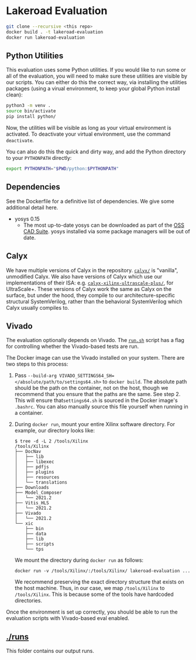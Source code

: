 # Lakeroad Evaluation

```sh
git clone --recursive <this repo>
docker build . -t lakeroad-evaluation
docker run lakeroad-evaluation
```

## Python Utilities

This evaluation uses some Python utilities.
If you would like to run some or all of the evaluation,
  you will need to make sure
  these utilities are visible
  by our scripts.
You can either do this the correct way,
  via installing the utilities packages
  (using a virual environment, to keep your global Python install clean):

```sh
python3 -m venv .
source bin/activate
pip install python/
```

Now, the utilities will be visible
  as long as your virtual environment
  is activated.
To deactivate your virtual environment,
  use the command `deactivate`.

You can also do this the quick and dirty way,
  and add the Python directory to your `PYTHONPATH` directly:

```sh
export PYTHONPATH="$PWD/python:$PYTHONPATH"
```

## Dependencies

See the Dockerfile for a definitive list of dependencies. We give some additional detail here.

- yosys 0.15
  - The most up-to-date yosys can be downloaded as part of the [OSS CAD Suite](https://github.com/YosysHQ/oss-cad-suite-build/releases).
    yosys installed via some package managers will be out of date.

## Calyx

We have multiple versions of Calyx in the repository.
[`calyx/`](./calyx/) is "vanilla", unmodified Calyx.
We also have versions of Calyx which use our implementations of their ISA:
  e.g.
  [`calyx-xilinx-ultrascale-plus/`](./calyx-xilinx-ultrascale-plus/), for UltraScale+.
These versions of Calyx
  work the same as Calyx on the surface,
  but under the hood,
  they compile to our architecture-specific
  structural SystemVerilog,
  rather than the behavioral SystemVerilog
  which Calyx usually compiles to.

## Vivado

The evaluation optionally depends
  on Vivado.
The [`run.sh`](/run.sh) script
  has a flag for controlling whether
  the Vivado-based tests are run.

The Docker image can use the Vivado installed on your system.
There are two steps to this process:

1. Pass `--build-arg VIVADO_SETTINGS64_SH=</absolute/path/to/settings64.sh>`
    to `docker build`.
    The absolute path should be the path on the container,
      not on the host, though we recommend that you ensure
      that the paths are the same. See step 2.
    This will ensure that`settings64.sh` is sourced in the Docker image's `.bashrc`.
    You can also manually source this file yourself when running in a container.
2. During `docker run`, mount your entire Xilinx software directory. For example, our
    directory looks like:

    ```raw
    $ tree -d -L 2 /tools/Xilinx
    /tools/Xilinx
    ├── DocNav
    │   ├── lib
    │   ├── libexec
    │   ├── pdfjs
    │   ├── plugins
    │   ├── resources
    │   └── translations
    ├── Downloads
    ├── Model_Composer
    │   └── 2021.2
    ├── Vitis_HLS
    │   └── 2021.2
    ├── Vivado
    │   └── 2021.2
    └── xic
        ├── bin
        ├── data
        ├── lib
        ├── scripts
        └── tps
    ```

    We mount the directory during `docker run` as follows:

    ```shell
    docker run -v /tools/Xilinx/:/tools/Xilinx/ lakeroad-evaluation ...
    ```

    We recommend preserving the exact directory structure that exists on the host machine.
    Thus, in our case, we map `/tools/Xilinx` to `/tools/Xilinx`.
    This is because some of the tools have hardcoded directories.

Once the environment is set up correctly, you should be able
  to run the evaluation scripts
  with Vivado-based eval enabled.

## [./runs](./runs)

This folder contains our output runs.
